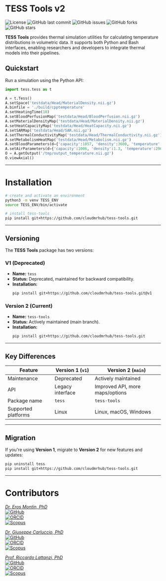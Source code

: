 # TESS Tools v2

![License](https://img.shields.io/github/license/cloudmrhub/tess-tools)
![GitHub last commit](https://img.shields.io/github/last-commit/cloudmrhub/tess-tools)
![GitHub issues](https://img.shields.io/github/issues/cloudmrhub/tess-tools)
![GitHub forks](https://img.shields.io/github/forks/cloudmrhub/tess-tools)
![GitHub stars](https://img.shields.io/github/stars/cloudmrhub/tess-tools)

**TESS Tools** provides thermal simulation utilities for calculating temperature distributions in volumetric data. It supports both Python and Bash interfaces, enabling researchers and developers to integrate thermal models into their pipelines.

## Quickstart

Run a simulation using the Python API:

```python
import tess.tess as t

A = t.Tess()
A.setSpace('testdata/Head/MaterialDensity.nii.gz')
A.binfile = './build/cpptemperature'
A.setHeatingTime(10)
A.setBloodPerfusionMap('testdata/Head/BloodPerfusion.nii.gz')
A.setMaterialDensityMap('testdata/Head/MaterialDensity.nii.gz')
A.setHeatCapacityMap('testdata/Head/HeatCapacity.nii.gz')
A.setSARMap('testdata/Head/SAR.nii.gz')
A.setThermalConductivityMap('testdata/Head/ThermalConductivity.nii.gz')
A.setMetabolismHeatMap('testdata/Head/Metabolism.nii.gz')
A.setBloodParameters(d={'capacity':1057, 'density':3600, 'temperature':310})
A.setAirParameters(d={'capacity':1006, 'density':1.3, 'temperature':296, 'metabolism':1006, 'conductivity':0.026, 'perfusion':0})
O = A.getOutput('/tmp/output_temperature.nii.gz')
O.viewAxial()
```

---

# Installation

```bash
# create and activate an environment
python3 -m venv TESS_ENV
source TESS_ENV/bin/activate

# install tess-tools
pip install git+https://github.com/cloudmrhub/tess-tools.git
```

---

## Versioning

The **TESS Tools** package has two versions:

### V1 (Deprecated)
- **Name:** `tess`
- **Status:** Deprecated, maintained for backward compatibility.
- **Installation:**
  ```bash
  pip install git+https://github.com/cloudmrhub/tess-tools.git@v1
  ```

### Version 2 (Current)
- **Name:** `tess-tools`
- **Status:** Actively maintained (main branch).
- **Installation:**
  ```bash
  pip install git+https://github.com/cloudmrhub/tess-tools.git
  ```

---

## Key Differences

| Feature                   | Version 1 (`v1`)       | Version 2 (`main`)              |
|---------------------------|------------------------|---------------------------------|
| Maintenance               | Deprecated             | Actively maintained             |
| API                       | Legacy interface       | Improved API, more maps/options |
| Package name              | `tess`                 | `tess-tools`                    |
| Supported platforms       | Linux                  | Linux, macOS, Windows           |

---

## Migration

If you're using **Version 1**, migrate to **Version 2** for new features and updates:

```bash
pip uninstall tess
pip install git+https://github.com/cloudmrhub/tess-tools.git
```

---


# Contributors
[*Dr. Eros Montin, PhD*](http://me.biodimensional.com)\
[![GitHub](https://img.shields.io/badge/GitHub-erosmontin-blue)](https://github.com/erosmontin)\
[![ORCID](https://img.shields.io/badge/ORCID-0000--0002--1773--0064-green)](https://orcid.org/0000-0002-1773-0064)\
[![Scopus](https://img.shields.io/badge/Scopus-35604121500-orange)](https://www.scopus.com/authid/detail.uri?authorId=35604121500)


[*Dr. Giuseppe Carluccio, PhD*](https://www.docenti.unina.it/#!/professor/47495553455050454341524c554343494f43524c47505038344130334935343958/riferimenti)\
[![GitHub](https://img.shields.io/badge/GitHub-gcarlu-blue)](https://github.com/gcarlu)\
[![ORCID](https://img.shields.io/badge/ORCID-0000--0001--5376--3843-green)](https://orcid.org/0000-0001-5376-3843)\
[![Scopus](https://img.shields.io/badge/Scopus-35604121500-orange)](https://www.scopus.com/authid/detail.uri?authorId=35604121500)


[*Prof. Riccardo Lattanzi, PhD*](https://med.nyu.edu/faculty/riccardo-lattanzi)\
[![GitHub](https://img.shields.io/badge/GitHub-rlattanzi-blue)](https://github.com/rlattanzi)\
[![ORCID](https://img.shields.io/badge/ORCID-0000--0002--8240--5903-green)](https://orcid.org/0000-0002-8240-5903)\
[![Scopus](https://img.shields.io/badge/Scopus-6701330033-orange)](https://www.scopus.com/authid/detail.uri?authorId=6701330033)